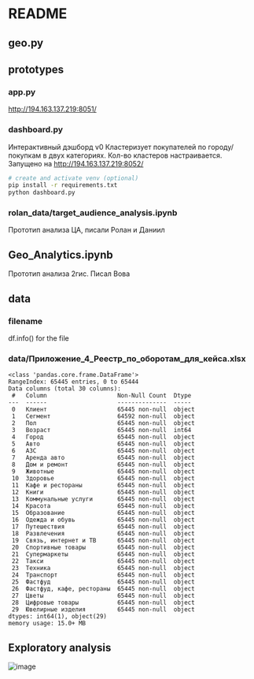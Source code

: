 # README
## geo.py


## prototypes
### app.py
http://194.163.137.219:8051/
### dashboard.py
Интерактивный дэшборд v0
Кластеризует покупателей по городу/покупкам в двух категориях. Кол-во кластеров настраивается. 
Запущено на http://194.163.137.219:8052/
```bash
# create and activate venv (optional)
pip install -r requirements.txt
python dashboard.py
```

### rolan_data/target_audience_analysis.ipynb
Прототип анализа ЦА, писали Ролан и Даниил
## Geo_Analytics.ipynb
Прототип анализа 2гис. Писал Вова

## data
### filename
df.info() for the file

### data/Приложение_4_Реестр_по_оборотам_для_кейса.xlsx
```
<class 'pandas.core.frame.DataFrame'>
RangeIndex: 65445 entries, 0 to 65444
Data columns (total 30 columns):
 #   Column                    Non-Null Count  Dtype 
---  ------                    --------------  ----- 
 0   Клиент                    65445 non-null  object
 1   Сегмент                   64592 non-null  object
 2   Пол                       65445 non-null  object
 3   Возраст                   65445 non-null  int64 
 4   Город                     65445 non-null  object
 5   Авто                      65445 non-null  object
 6   АЗС                       65445 non-null  object
 7   Аренда авто               65445 non-null  object
 8   Дом и ремонт              65445 non-null  object
 9   Животные                  65445 non-null  object
 10  Здоровье                  65445 non-null  object
 11  Кафе и рестораны          65445 non-null  object
 12  Книги                     65445 non-null  object
 13  Коммунальные услуги       65445 non-null  object
 14  Красота                   65445 non-null  object
 15  Образование               65445 non-null  object
 16  Одежда и обувь            65445 non-null  object
 17  Путешествия               65445 non-null  object
 18  Развлечения               65445 non-null  object
 19  Связь, интернет и ТВ      65445 non-null  object
 20  Спортивные товары         65445 non-null  object
 21  Супермаркеты              65445 non-null  object
 22  Такси                     65445 non-null  object
 23  Техника                   65445 non-null  object
 24  Транспорт                 65445 non-null  object
 25  Фастфуд                   65445 non-null  object
 26  Фастфуд, кафе, рестораны  65445 non-null  object
 27  Цветы                     65445 non-null  object
 28  Цифровые товары           65445 non-null  object
 29  Ювелирные изделия         65445 non-null  object
dtypes: int64(1), object(29)
memory usage: 15.0+ MB
```
## Exploratory analysis
![image](https://github.com/lugozash/Netrunners-x-Xmas/assets/146370303/fe775cb2-8057-4d18-935e-0edfb2d5daec)
